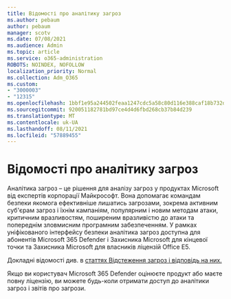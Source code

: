 ```yaml
---
title: Відомості про аналітику загроз
ms.author: pebaum
author: pebaum
manager: scotv
ms.date: 07/08/2021
ms.audience: Admin
ms.topic: article
ms.service: o365-administration
ROBOTS: NOINDEX, NOFOLLOW
localization_priority: Normal
ms.collection: Adm_O365
ms.custom:
- "3000003"
- "12315"
ms.openlocfilehash: 1bbf1e95a244502feaa1247cdc5a58c80d116e388caf18b732d6ba0b85039418
ms.sourcegitcommit: 920051182781bd97ce4d4d6fbd268cb37b84d239
ms.translationtype: MT
ms.contentlocale: uk-UA
ms.lasthandoff: 08/11/2021
ms.locfileid: "57889455"
---
```

# <a name="about-threat-analytics"></a>Відомості про аналітику загроз

Аналітика загроз – це рішення для аналізу загроз у продуктах Microsoft від експертів корпорації Майкрософт. Вона допомагає командам безпеки якомога ефективніше лишатись загрозами, зокрема активним суб'єрам загроз і їхнім кампаніям, популярним і новим методам атаки, критичним вразливостям, поширеним вразливістю до атаки та попереднім зловмисним програмним забезпеченням. У рамках уніфікованого інтерфейсу безпеки аналітика загроз доступна для абонентів Microsoft 365 Defender і Захисника Microsoft для кінцевої точки та Захисника Microsoft для власників ліцензій Office E5. 

Докладні відомості див. в [статтях Відстеження загроз і відповідь на них.](https://docs.microsoft.com/microsoft-365/security/defender/threat-analytics)

Якщо ви користувач Microsoft 365 Defender оцінюєте продукт або маєте повну ліцензію, ви можете будь-коли отримати доступ до аналітики загроз і звітів про загрози. 